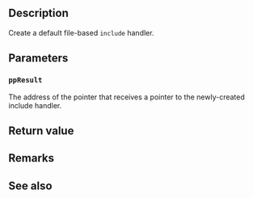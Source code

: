 ## Description

Create a default file-based `include` handler.

## Parameters

### `ppResult`

The address of the pointer that receives a pointer to the newly-created include handler.

## Return value

## Remarks

## See also